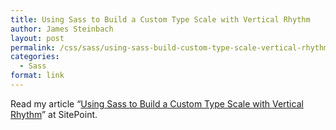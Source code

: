 ```yaml
---
title: Using Sass to Build a Custom Type Scale with Vertical Rhythm
author: James Steinbach
layout: post
permalink: /css/sass/using-sass-build-custom-type-scale-vertical-rhythm/
categories:
  - Sass
format: link
---
```

Read my article &#8220;<a title="Using Sass to Build a Custom Type Scale with Vertical Rhythm" href="http://www.sitepoint.com/using-sass-build-custom-type-scale-vertical-rhythm/" target="_blank">Using Sass to Build a Custom Type Scale with Vertical Rhythm</a>&#8221; at SitePoint.